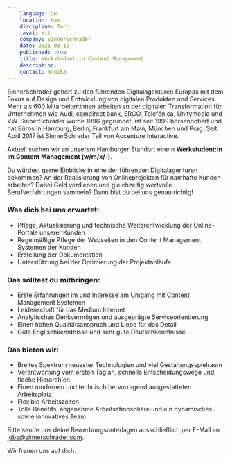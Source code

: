 ```yaml
---
    language: de
    location: Ham
    discipline: Tech
    level: all
    company: SinnerSchrader
    date: 2021-03-15
    published: true
    title: Werkstudent:in Content Management
    description: 
    contact: annika
---
```


SinnerSchrader gehört zu den führenden Digitalagenturen Europas mit dem Fokus auf Design und Entwicklung von digitalen Produkten und Services. Mehr als 600 Mitarbeiter:innen arbeiten an der digitalen Transformation für Unternehmen wie Audi, comdirect bank, ERGO, Telefónica, Unitymedia und VW. SinnerSchrader wurde 1996 gegründet, ist seit 1999 börsennotiert und hat Büros in Hamburg, Berlin, Frankfurt am Main, München und Prag. Seit April 2017 ist SinnerSchrader Teil von Accenture Interactive.

Aktuell suchen wir an unserem Hamburger Standort eine:n **Werkstudent:in im Content Management (w/m/x/-)**.

Du würdest gerne Einblicke in eine der führenden Digitalagenturen bekommen? An der Realisierung von Onlineprojekten für namhafte Kunden arbeiten? Dabei Geld verdienen und gleichzeitig wertvolle Berufserfahrungen sammeln? Dann bist du bei uns genau richtig! 

### Was dich bei uns erwartet:

- Pflege, Aktualisierung und technische Weiterentwicklung der Online-Portale unserer Kunden 
- Regelmäßige Pflege der Webseiten in den Content Management Systemen der Kunden
- Erstellung der Dokumentation
- Unterstützung bei der Optimierung der Projektabläufe

### Das solltest du mitbringen:

- Erste Erfahrungen im und Interesse am Umgang mit Content Management Systemen
- Leidenschaft für das Medium Internet
- Analytisches Denkvermögen und ausgeprägte Serviceorientierung
- Einen hohen Qualitätsanspruch und Liebe für das Detail
- Gute Englischkenntnisse und sehr gute Deutschkenntnisse

### Das bieten wir:

- Breites Spektrum neuester Technologien und viel Gestaltungsspielraum 
- Verantwortung vom ersten Tag an, schnelle Entscheidungswege und flache Hierarchien
- Einen modernen und technisch hervorragend ausgestatteten Arbeitsplatz 
- Flexible Arbeitszeiten
- Tolle Benefits, angenehme Arbeitsatmosphäre und ein dynamisches sowie innovatives Team

Bitte sende uns deine Bewerbungsunterlagen ausschließlich per E-Mail an <jobs@sinnerschrader.com>. 
 
Wir freuen uns auf dich.
